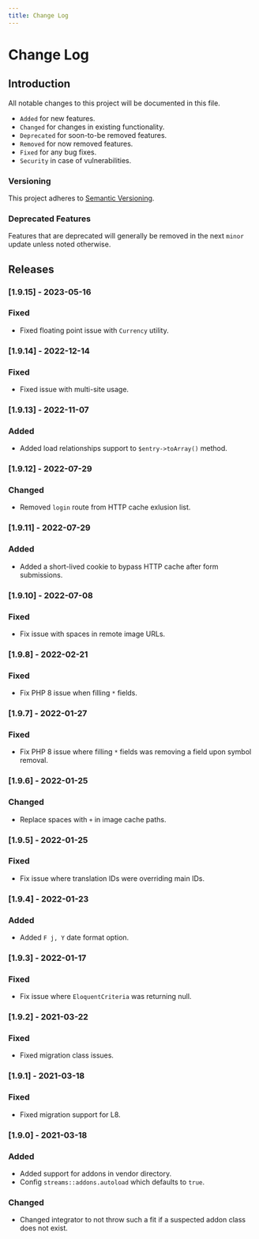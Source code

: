 ```yaml
---
title: Change Log
---
```



# Change Log

<div class="documentation__toc"></div>

## Introduction

All notable changes to this project will be documented in this file.

- `Added` for new features.
- `Changed` for changes in existing functionality.
- `Deprecated` for soon-to-be removed features.
- `Removed` for now removed features.
- `Fixed` for any bug fixes.
- `Security` in case of vulnerabilities.

### Versioning

This project adheres to [Semantic Versioning](https://semver.org/spec/v2.0.0.html).

### Deprecated Features

Features that are deprecated will generally be removed in the next `minor` update unless noted otherwise.

## Releases

### [1.9.15] - 2023-05-16
### Fixed
- Fixed floating point issue with `Currency` utility.

### [1.9.14] - 2022-12-14
### Fixed
- Fixed issue with multi-site usage.

### [1.9.13] - 2022-11-07
### Added
- Added load relationships support to `$entry->toArray()` method.

### [1.9.12] - 2022-07-29
### Changed
- Removed `login` route from HTTP cache exlusion list.
  
### [1.9.11] - 2022-07-29
### Added
- Added a short-lived cookie to bypass HTTP cache after form submissions.

### [1.9.10] - 2022-07-08
### Fixed
- Fix issue with spaces in remote image URLs.

### [1.9.8] - 2022-02-21
### Fixed
- Fix PHP 8 issue when filling `*` fields.

### [1.9.7] - 2022-01-27
### Fixed
- Fix PHP 8 issue where filling `*` fields was removing a field upon symbol removal.

### [1.9.6] - 2022-01-25
### Changed
- Replace spaces with `+` in image cache paths.

### [1.9.5] - 2022-01-25
### Fixed
- Fix issue where translation IDs were overriding main IDs.

### [1.9.4] - 2022-01-23
### Added
- Added `F j, Y` date format option.

### [1.9.3] - 2022-01-17
### Fixed
- Fix issue where `EloquentCriteria` was returning null.

### [1.9.2] - 2021-03-22
### Fixed
- Fixed migration class issues.

### [1.9.1] - 2021-03-18
### Fixed
- Fixed migration support for L8.

### [1.9.0] - 2021-03-18
### Added
- Added support for addons in vendor directory.
- Config `streams::addons.autoload` which defaults to `true`.

### Changed
- Changed integrator to not throw such a fit if a suspected addon class does not exist.
